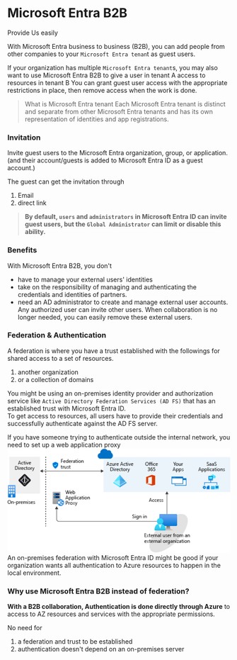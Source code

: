 # Microsoft Entra B2B

Provide Us easily 

With Microsoft Entra business to business (B2B), you can add people from other companies to your `Microsoft Entra tenan`t as guest users.

If your organization has multiple `Microsoft Entra tenant`s, you may also want to use Microsoft Entra B2B to give a user in tenant A access to resources in tenant B
You can grant guest user access with the appropriate restrictions in place, then remove access when the work is done.

> What is Microsoft Entra tenant 
> Each Microsoft Entra tenant is distinct and separate from other Microsoft Entra tenants and has its own representation of identities and app registrations.

### Invitation 

Invite guest users to the Microsoft Entra organization, group, or application. (and their account/guests is added to Microsoft Entra ID as a guest account.)

The guest can get the invitation through
1. Email
2. direct link

> **By default, `users` and `administrators` in Microsoft Entra ID can invite guest users, but the `Global Administrator` can limit or disable this ability.**

### Benefits

With Microsoft Entra B2B, you don't
- have to manage your external users' identities  
- take on the responsibility of managing and authenticating the credentials and identities of partners.  
- need an AD administrator to create and manage external user accounts. Any authorized user can invite other users. 
When collaboration is no longer needed, you can easily remove these external users.  

### Federation & Authentication

A federation is where you have a trust established with the followings for shared access to a set of resources.
1. another organization
2. or a collection of domains    

You might be using an on-premises identity provider and authorization service like `Active Directory Federation Services (AD FS)` that has an established trust with Microsoft Entra ID.    
To get access to resources, all users have to provide their credentials and successfully authenticate against the AD FS server.  

If you have someone trying to authenticate outside the internal network, you need to set up a web application proxy
![Alt text](image-24.png)   
An on-premises federation with Microsoft Entra ID might be good if your organization wants all authentication to Azure resources to happen in the local environment.   

### Why use Microsoft Entra B2B instead of federation?

**With a B2B collaboration, Authentication is done directly through Azure** to access to AZ resources and services with the appropriate permissions.

No need for 
1. a federation and trust to be established
2. authentication doesn't depend on an on-premises server